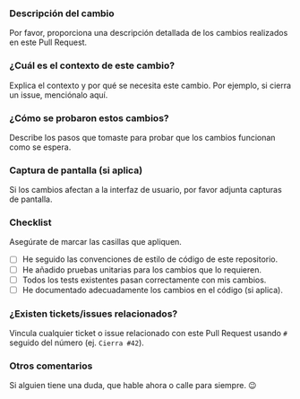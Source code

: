 ### Descripción del cambio
Por favor, proporciona una descripción detallada de los cambios realizados en este Pull Request.

### ¿Cuál es el contexto de este cambio?
Explica el contexto y por qué se necesita este cambio. Por ejemplo, si cierra un issue, menciónalo aquí.

### ¿Cómo se probaron estos cambios?
Describe los pasos que tomaste para probar que los cambios funcionan como se espera.

### Captura de pantalla (si aplica)
Si los cambios afectan a la interfaz de usuario, por favor adjunta capturas de pantalla.

### Checklist
Asegúrate de marcar las casillas que apliquen.
- [ ] He seguido las convenciones de estilo de código de este repositorio.
- [ ] He añadido pruebas unitarias para los cambios que lo requieren.
- [ ] Todos los tests existentes pasan correctamente con mis cambios.
- [ ] He documentado adecuadamente los cambios en el código (si aplica).

### ¿Existen tickets/issues relacionados?
Vincula cualquier ticket o issue relacionado con este Pull Request usando `#` seguido del número (ej. `Cierra #42`).

### Otros comentarios
Si alguien tiene una duda, que hable ahora o calle para siempre. 😉


